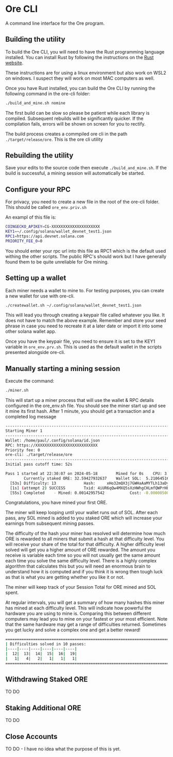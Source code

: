 # Ore CLI
A command line interface for the Ore program.

## Building the utility
To build the Ore CLI, you will need to have the Rust programming language installed. You can install Rust by following the instructions on the [Rust website](https://www.rust-lang.org/tools/install).

These instructions are for using a linux environment but also work on WSL2 on windows. I suspect they will work on most MAC computers as well.

Once you have Rust installed, you can build the Ore CLI by running the following command in the ore-cli folder:
```sh
./build_and_mine.sh nomine
```
The first build can be slow so please be patient while each library is compiled. Subsequent rebuilds will be significantly quicker.
If the compilation fails, errors will be shown on screen for you to rectify.

The build process creates a commpiled ore cli in the path ```./target/release/ore```. This is the ore cli utility

## Rebuilding the utility
Save your edits to the source code then execute ```./build_and_mine.sh```. If the build is successful, a mining session will automatically be started.

## Configure your RPC
For privacy, you need to create a new file in the root of the ore-cli folder. This should be called ```ore_env.priv.sh```

An exampl of this file is:
```sh
COINGECKO_APIKEY=CG-XXXXXXXXXXXXXXXXXXXXX
KEY1=~/.config/solana/wallet_devnet_test1.json
RPC1=https://api.devnet.solana.com
PRIORITY_FEE_0=0
```

You should enter your rpc url into this file as RPC1 which is the default used withing the other scripts. The public RPC's should work but I have generally
found them to be quite unreliable for Ore mining.

## Setting up a wallet
Each miner needs a wallet to mine to. For testing purposes, you can create a new wallet for use with ore-cli.
```sh
./createwallet.sh ~/.config/solana/wallet_devnet_test1.json
```
This will lead you through creating a keypair file called whatever you like. It does not have to match the above example. Remember and store your seed phrase in case you need to recreate it at a later date or import it into some other solana wallet app.

Once you have the keypair file, you need to ensure it is set to the KEY1 variable in ```ore_env.prv.sh```. This is used as the default wallet in the scripts presented alongside ore-cli.

## Manually starting a mining session
Execute the command:
```sh
./miner.sh
```
This will start up a miner process that will use the wallet & RPC details configured in the ore_env.sh file. You should see the miner start up and see it mine its first hash. After 1 minute, you should get a transaction and a completed log message
```sh
----------------------------------------------------------------------------------------------------
Starting Miner 1
----------------------------------------------------------------------------------------------------
Wallet: /home/paul/.config/solana/id.json
RPC: https://XXXXXXXXXXXXXXXXXXXXXXXXXXX
Priority fee: 0
ore-cli: ./target/release/ore
----------------------------------------------------------------------------------------------------
Initial pass cutoff time: 52s

Pass 1 started at 22:30:07 on 2024-05-18        Mined for 0s    CPU: 3.05/3.26/3.31
        Currently staked ORE: 32.59427932637    Wallet SOL:  5.210645165        Last Withdrawal: 21.4 hours ago Withdrawal Penalty for 72 mins
  [53s] Difficulty: 13            Hash: 	xHo32mQX3j7GWHaAaMYTLh13aDyCZD9Re54Ahaji
  [1s] (attempt 2) SUCCESS        Txid: 4iUR6qQw4MXQ5sXzHWhgCHLmfQWPrHEsYbuf9FiCmxt3hTfMjEgHyPbckXhBzWNXcCJfdD8sQ87HYpCURAZ6hnT7
  [55s] Completed    - Mined: 0.00142957542           Cost: -0.000005000        Session: 0.00142957542 ORE      0.000005000 SOL
```

Congratulations, you have mined your first ORE.

The miner will keep looping until your wallet runs out of SOL. After each pass, any SOL mined is added to you staked ORE which will increase your
earnings from subsequent mining passes.

The difficulty of the hash your miner has resolved will determine how much ORE is rewarded to all miners that submit a hash at that difficulty level.
You will receive your share of the total for that difficulty. A higher difficulty level solved will get you a higher amount of ORE rewarded.
The amount you receive is variable each time so you will not usually get the same amount each time you solve the same difficulty level. There is a
highly complex algorithm that calculates this but you will need an enormous brain to understand how it is computed and if you think it is wrong then
tough luck as that is what you are getting whether you like it or not.

The miner will keep track of your Session Total for ORE mined and SOL spent.

At regular intervals, you will get a summary of how many hashes this miner has mined at each difficulty level. This will indicate how powerful the
hardware you are using to mine is. Comparing this between different computers may lead you to mine on your fastest or your most efficient. Note that
the same hardware may get a range of difficulties returned. Sometimes you get lucky and solve a complex one and get a better reward!
```sh
========================================================================================================================
| Difficulties solved in 10 passes:
|----|----|----|----|----|----|
|  12|  13|  14|  15|  16|  19|
|   1|   4|   2|   1|   1|   1|
========================================================================================================================
```

## Withdrawing Staked ORE
TO DO

## Staking Additional ORE
TO DO

## Close Accounts
TO DO - I have no idea what the purpose of this is yet.